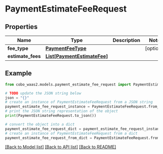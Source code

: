 # PaymentEstimateFeeRequest


## Properties

Name | Type | Description | Notes
------------ | ------------- | ------------- | -------------
**fee_type** | [**PaymentFeeType**](PaymentFeeType.md) |  | [optional] 
**estimate_fees** | [**List[PaymentEstimateFee]**](PaymentEstimateFee.md) |  | 

## Example

```python
from cobo_waas2.models.payment_estimate_fee_request import PaymentEstimateFeeRequest

# TODO update the JSON string below
json = "{}"
# create an instance of PaymentEstimateFeeRequest from a JSON string
payment_estimate_fee_request_instance = PaymentEstimateFeeRequest.from_json(json)
# print the JSON string representation of the object
print(PaymentEstimateFeeRequest.to_json())

# convert the object into a dict
payment_estimate_fee_request_dict = payment_estimate_fee_request_instance.to_dict()
# create an instance of PaymentEstimateFeeRequest from a dict
payment_estimate_fee_request_from_dict = PaymentEstimateFeeRequest.from_dict(payment_estimate_fee_request_dict)
```
[[Back to Model list]](../README.md#documentation-for-models) [[Back to API list]](../README.md#documentation-for-api-endpoints) [[Back to README]](../README.md)


